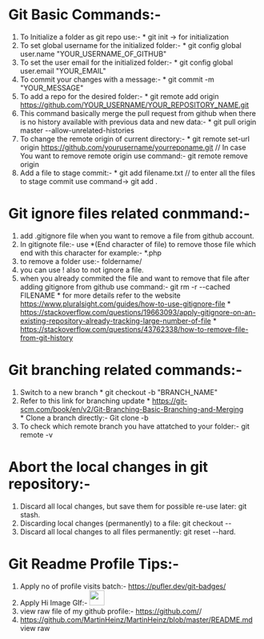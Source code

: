 # Git Basic Commands:-

1. To Initialize a folder as git repo use:-	
		* git init  -> for initialization	
2. To set global username for the initialized folder:-
		* git config global user.name "YOUR_USERNAME_OF_GITHUB"
3. To set the user email for the initialized folder:-
		* git config global user.email "YOUR_EMAIL"
4. To commit your changes with a message:-
		* git commit -m "YOUR_MESSAGE" 
5. To add a repo for the desired folder:-
		* git remote add origin https://github.com/YOUR_USERNAME/YOUR_REPOSITORY_NAME.git
6. This command basically merge the pull request from github when there is no history available with previous data and new data:-
		* git pull origin master --allow-unrelated-histories
7. To change the remote origin of current directory:-
		* git remote set-url origin https://github.com/yourusername/yourreponame.git  // In case You want to remove remote origin use command:- git remote remove origin
8. Add a file to stage commit:-
		* git add filename.txt   // to enter all the files to stage commit use command-> git add .

# Git ignore files related conmmand:-

1. add .gitignore file when you want to remove a file from github account.
2. In gitignote file:- use *(End character of file) to remove those file which end with this character for example:- *.php 
3. to remove a folder use:- foldername/
4. you can use ! also to not ignore a file.
5. when you already commited the file and want to remove that file after adding gitignore from github use command:- git rm -r --cached FILENAME
		* for more details refer to the website https://www.pluralsight.com/guides/how-to-use-gitignore-file
		* https://stackoverflow.com/questions/19663093/apply-gitignore-on-an-existing-repository-already-tracking-large-number-of-file
		* https://stackoverflow.com/questions/43762338/how-to-remove-file-from-git-history

# Git branching related commands:-
1. Switch to a new branch
		* git checkout -b "BRANCH_NAME"
2. Refer to this link for branching update
		* https://git-scm.com/book/en/v2/Git-Branching-Basic-Branching-and-Merging	
		* Clone a branch directly:- Git clone -b <branchname> <url>
3. To check which remote branch you have attatched to your folder:- git remote -v


# Abort the local changes in git repository:-

1. Discard all local changes, but save them for possible re-use later: git stash.
2. Discarding local changes (permanently) to a file: git checkout -- <file>
3. Discard all local changes to all files permanently: git reset --hard.



# Git Readme Profile Tips:-

1. Apply no of profile visits batch:- https://pufler.dev/git-badges/
2. Apply Hi Image GIf:- <img src="https://raw.githubusercontent.com/MartinHeinz/MartinHeinz/master/wave.gif" width="30px">
3. view raw file of my github profile:- https://github.com/<username>/<username>
4. https://github.com/MartinHeinz/MartinHeinz/blob/master/README.md view raw


